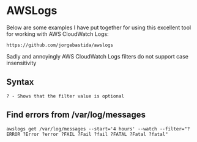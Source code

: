 # AWSLogs

Below are some examples I have put together for using this excellent tool for working with AWS CloudWatch Logs:

    https://github.com/jorgebastida/awslogs

Sadly and annoyingly AWS CloudWatch Logs filters do not support case insensitivity

## Syntax

    ? - Shows that the filter value is optional

## Find errors from /var/log/messages
    awslogs get /var/log/messages --start='4 hours' --watch --filter="?ERROR ?Error ?error ?FAIL ?Fail ?fail ?FATAL ?Fatal ?fatal"

